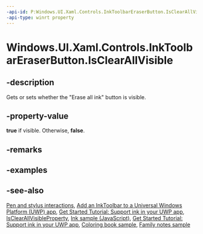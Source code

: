 ```yaml
---
-api-id: P:Windows.UI.Xaml.Controls.InkToolbarEraserButton.IsClearAllVisible
-api-type: winrt property
---
```


<!-- Property syntax.
public bool IsClearAllVisible { get;  set; }
-->

# Windows.UI.Xaml.Controls.InkToolbarEraserButton.IsClearAllVisible

## -description
Gets or sets whether the "Erase all ink" button is visible.

## -property-value
**true** if visible. Otherwise, **false**.

## -remarks

## -examples

## -see-also
[Pen and stylus interactions](https://docs.microsoft.com/windows/uwp/input-and-devices/pen-and-stylus-interactions), [Add an InkToolbar to a Universal Windows Platform (UWP) app](https://docs.microsoft.com/windows/uwp/input-and-devices/ink-toolbar), [Get Started Tutorial: Support ink in your UWP app](https://docs.microsoft.com/windows/uwp/get-started/ink-walkthrough), [IsClearAllVisibleProperty](inktoolbareraserbutton_isclearallvisibleproperty.md), [Ink sample (JavaScript)](https://github.com/Microsoft/Windows-universal-samples/tree/master/Samples/Ink), [Get Started Tutorial: Support ink in your UWP app](https://aka.ms/appsample-ink), [Coloring book sample](https://aka.ms/cpubsample-coloringbook), [Family notes sample](https://aka.ms/cpubsample-familynotessample)


